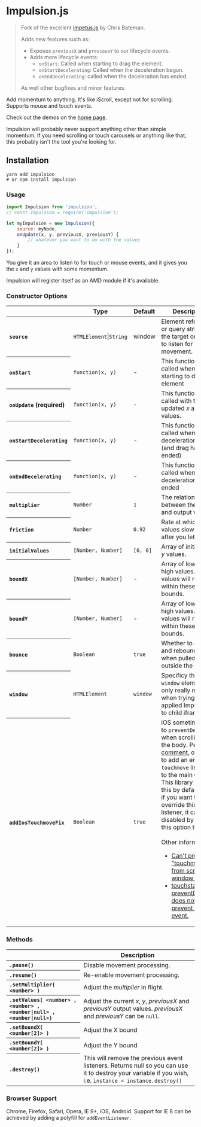 # Impulsion.js

> Fork of the excellent [impetus.js](https://github.com/chrisbateman/impetus) by Chris Bateman.
>
> Adds new features such as:
> - Exposes `previousX` and `previousY` to our lifecycle events.
> - Adds more lifecycle events:
>    - `onStart`: Called when starting to drag the element.
>    - `onStartDecelerating`: Called when the deceleration begun.
>    - `onEndDecelerating`: called when the deceleration has ended.
>
> As well other bugfixes and minor features.

Add momentum to anything. It's like iScroll, except not for scrolling. Supports mouse and touch events.

Check out the demos on the [home page](http://romellem.github.io/impulsion).

Impulsion will probably never support anything other than simple momentum. If you need scrolling or touch carousels or anything like that, this probably isn't the tool you're looking for.

## Installation

```
yarn add impulsion
# or npm install impulsion
```

### Usage
```javascript
import Impulsion from 'impulsion';
// const Impulsion = require('impulsion');

let myImpulsion = new Impulsion({
    source: myNode,
    onUpdate(x, y, previousX, previousY) {
        // whatever you want to do with the values
    }
});
```

You give it an area to listen to for touch or mouse events, and it gives you the `x` and `y` values with some momentum.

Impulsion will register itself as an AMD module if it's available.

### Constructor Options
<table>
	<thead>
		<tr>
			<th></th>
			<th scope="col">Type</th>
			<th scope="col">Default</th>
			<th scope="col">Description</th>
		</tr>
	</thead>
	<tbody>
		<tr>
			<th scope="row" align="left"><code>source</code></th>
			<td><code>HTMLElement</code>|<code>String</code></td>
			<td>window</td>
			<td>Element reference or query string for the target on which to listen for movement.</td>
		</tr>
		<tr>
			<th scope="row" align="left"><code>onStart</code></th>
			<td><code>function(x, y)</code></td>
			<td>-</td>
			<td>This function will be called when starting to drag the element</td>
		</tr>
		<tr>
			<th scope="row" align="left"><code>onUpdate</code> (required)</th>
			<td><code>function(x, y)</code></td>
			<td>-</td>
			<td>This function will be called with the updated <var>x</var> and <var>y</var> values.</td>
		</tr>
		<tr>
			<th scope="row" align="left"><code>onStartDecelerating</code></th>
			<td><code>function(x, y)</code></td>
			<td>-</td>
			<td>This function will be called when the deceleration begun (and drag has ended)</td>
		</tr>
		<tr>
			<th scope="row" align="left"><code>onEndDecelerating</code></th>
			<td><code>function(x, y)</code></td>
			<td>-</td>
			<td>This function will be called when the deceleration has ended</td>
		</tr>
		<tr>
			<th scope="row" align="left"><code>multiplier</code></th>
			<td><code>Number</code></td>
			<td><code>1</code></td>
			<td>The relationship between the input and output values.</td>
		</tr>
		<tr>
			<th scope="row" align="left"><code>friction</code></th>
			<td><code>Number</code></td>
			<td><code>0.92</code></td>
			<td>Rate at which values slow down after you let go.</td>
		</tr>
		<tr>
			<th scope="row" align="left"><code>initialValues</code></th>
			<td><code>[Number, Number]</code></td>
			<td><code>[0, 0]</code></td>
			<td>Array of initial <var>x</var> and <var>y</var> values.</td>
		</tr>
		<tr>
			<th scope="row" align="left"><code>boundX</code></th>
			<td><code>[Number, Number]</code></td>
			<td>-</td>
			<td>Array of low and high values. <var>x</var>-values will remain within these bounds.</td>
		</tr>
		<tr>
			<th scope="row" align="left"><code>boundY</code></th>
			<td><code>[Number, Number]</code></td>
			<td>-</td>
			<td>Array of low and high values. <var>y</var>-values will remain within these bounds.</td>
		</tr>
		<tr>
			<th scope="row" align="left"><code>bounce</code></th>
			<td><code>Boolean</code></td>
			<td><code>true</code></td>
			<td>Whether to stretch and rebound values when pulled outside the bounds.</td>
		</tr>
		<tr>
			<th scope="row" align="left"><code>window</code></th>
			<td><code>HTMLElement</code></td>
			<td><code>window</code></td>
			<td>Specificy the root <code>window</code> element, only really needed when trying to applied Impulsion to child iframes.</td>
		</tr>
		<tr>
			<th scope="row" align="left"><code>addIosTouchmoveFix</code></th>
			<td><code>Boolean</code></td>
			<td><code>true</code></td>
			<td>iOS sometimes fails to <code>preventDefault</code> when scrolling on the body. Per <a href="https://github.com/metafizzy/flickity/issues/457#issuecomment-254501356">this comment</a>, one fix is to add an empty <code>touchmove</code> listener to the main <code>window</code>. This library adds this by default, but if you want to override this hacky listener, it can be disabled by setting this option to <code>false</code>.<br><br>Other information: <ul><li><a href="https://stackoverflow.com/a/49582193">Can't prevent "touchmove" from scrolling window on iOS</a></li><li><a href="https://github.com/facebook/react/issues/9809">touchstart preventDefault() does not prevent click event.</a></li></td>
		</tr>
	</tbody>
</table>

### Methods
<table>
	<thead>
		<tr>
			<th></th>
			<th scope="col">Description</th>
		</tr>
	</thead>
	<tbody>
		<tr>
			<th scope="row" align="left"><code>.pause()</code></th>
			<td>Disable movement processing.</td>
		</tr>
		<tr>
			<th scope="row" align="left"><code>.resume()</code></th>
			<td>Re-enable movement processing.</td>
		</tr>
		<tr>
			<th scope="row" align="left"><code>.setMultiplier( &lt;number&gt; )</code></th>
			<td>Adjust the <var>multiplier</var> in flight.</td>
		</tr>
		<tr>
			<th scope="row" align="left"><code>.setValues( &lt;number&gt; , &lt;number&gt; , &lt;number|null&gt; , &lt;number|null&gt;)</code></th>
			<td>Adjust the current <var>x</var>, <var>y</var>, <var>previousX</var> and <var>previousY</var> output values. <var>previousX</var> and <var>previousY</var> can be <code>null</code>.</td>
		</tr>
		<tr>
			<th scope="row" align="left"><code>.setBoundX( &lt;number[2]&gt; )</code></th>
			<td>Adjust the X bound</td>
		</tr>
		<tr>
			<th scope="row" align="left"><code>.setBoundY( &lt;number[2]&gt; )</code></th>
			<td>Adjust the Y bound</td>
		</tr>
		<tr>
			<th scope="row" align="left"><code>.destroy()</code></th>
			<td>
				This will remove the previous event listeners. Returns null so you can use it to destroy your variable if you wish, i.e. <code>instance = instance.destroy()</code>
			</td>
		</tr>
	</tbody>
</table>

### Browser Support
Chrome, Firefox, Safari, Opera, IE 9+, iOS, Android. Support for IE 8 can be achieved by adding a polyfill for `addEventListener`.
